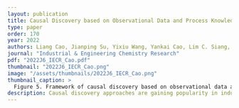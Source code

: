 ```yaml
---
layout: publication
title: Causal Discovery based on Observational Data and Process Knowledge in Industrial Processes
type: paper
order: 170
year: 2022
authors: Liang Cao, Jianping Su, Yixiu Wang, Yankai Cao, Lim C. Siang, Jin Li, Jack Nicholas Saddler, and Bhushan Gopaluni
journal: "Industrial & Engineering Chemistry Research"
pdf: "2022J6_IECR_Cao.pdf"
thumbnail: "2022J6_IECR_Cao.png"
image: "/assets/thumbnails/2022J6_IECR_Cao.png"
thumbnail_caption: >
  Figure 5. Framework of causal discovery based on observational data and process knowledge
description: Causal discovery approaches are gaining popularity in industrial processes. Existing causal discovery algorithms can indeed find some important causal relationships from industrial data, but at the same time, the algorithms may also give some incorrect causal relationships. In order to deal with this problem, we give four kinds of process knowledge definitions according to the special characteristics of complex industrial processes. Causal discovery algorithms will yield more accurate results and deeper insights if the process knowledge is properly addressed. Based on commercial-scale fluid catalytic cracker (FCC) unit data, we validate the effectiveness of the proposed methods with some state-of-the-art causal discovery algorithms.
---
```


